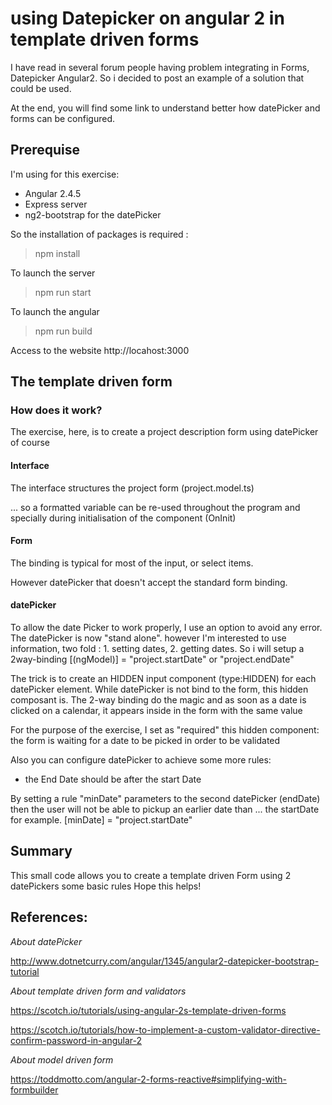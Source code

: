 # using Datepicker on angular 2 in template driven forms

I have read in several forum people having problem integrating in Forms, Datepicker Angular2. So i decided to post an example of a solution that could be used.

At the end, you will find some link to understand better how datePicker and forms can be configured.

## Prerequise

I'm using for this exercise:
- Angular 2.4.5
- Express server
- ng2-bootstrap for the datePicker

So the installation of packages is required :
> npm install

To launch the server
> npm run start

To launch the angular
> npm run build

Access to the website
http://locahost:3000

## The template driven form
### How does it work?
The exercise, here, is to create a project description form using datePicker of course

#### Interface
The interface structures the project form (project.model.ts)

... so a formatted variable can be re-used throughout the program and specially during initialisation of the component (OnInit)

#### Form
The binding is typical for most of the input, or select items.

However datePicker that doesn't accept the standard form binding.

#### datePicker
To allow the date Picker to work properly, I use an option to avoid any error. The datePicker is now "stand alone". however I'm interested to use information, two fold : 1. setting dates, 2. getting dates. So i will setup a 2way-binding [(ngModel)] = "project.startDate" or "project.endDate"

The trick is to create an HIDDEN input component (type:HIDDEN) for each datePicker element. While datePicker is not bind to the form, this hidden composant is. The 2-way binding do the magic and as soon as a date is clicked on a calendar, it appears inside in the form with the same value

For the purpose of the exercise, I set as "required" this hidden component: the form is waiting for a date to be picked in order to be validated

Also you can configure datePicker to achieve some more rules:
- the End Date should be after the start Date

By setting a rule "minDate" parameters to the second datePicker (endDate) then the user will not be able to pickup an earlier date than ... the startDate for example. [minDate] = "project.startDate"

## Summary
This small code allows you to create a template driven Form using 2 datePickers some basic rules
Hope this helps!

## References:
_About datePicker_

http://www.dotnetcurry.com/angular/1345/angular2-datepicker-bootstrap-tutorial

_About template driven form and validators_

https://scotch.io/tutorials/using-angular-2s-template-driven-forms

https://scotch.io/tutorials/how-to-implement-a-custom-validator-directive-confirm-password-in-angular-2

_About model driven form_

https://toddmotto.com/angular-2-forms-reactive#simplifying-with-formbuilder